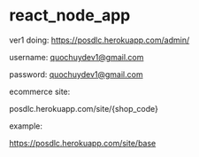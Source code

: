 # react_node_app

ver1 doing: https://posdlc.herokuapp.com/admin/

username: quochuydev1@gmail.com

password: quochuydev1@gmail.com

ecommerce site:

posdlc.herokuapp.com/site/{shop_code}

example: 

https://posdlc.herokuapp.com/site/base
